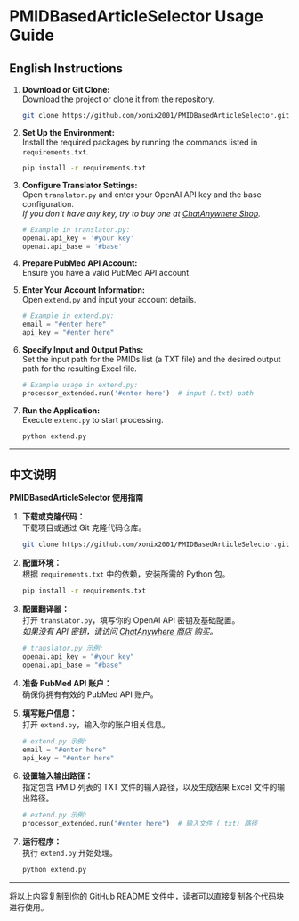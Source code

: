 # PMIDBasedArticleSelector Usage Guide

## English Instructions

1. **Download or Git Clone:**  
   Download the project or clone it from the repository.
   ```bash
   git clone https://github.com/xonix2001/PMIDBasedArticleSelector.git
   ```

2. **Set Up the Environment:**  
   Install the required packages by running the commands listed in `requirements.txt`.
   ```bash
   pip install -r requirements.txt
   ```

3. **Configure Translator Settings:**  
   Open `translator.py` and enter your OpenAI API key and the base configuration.  
   *If you don't have any key, try to buy one at [ChatAnywhere Shop](https://api.chatanywhere.tech/#/shop).*
   ```python
   # Example in translator.py:
   openai.api_key = '#your key'
   openai.api_base = '#base'
   ```

4. **Prepare PubMed API Account:**  
   Ensure you have a valid PubMed API account.

5. **Enter Your Account Information:**  
   Open `extend.py` and input your account details.
   ```python
   # Example in extend.py:
   email = "#enter here"
   api_key = "#enter here"
   ```

6. **Specify Input and Output Paths:**  
   Set the input path for the PMIDs list (a TXT file) and the desired output path for the resulting Excel file.
   ```python
   # Example usage in extend.py:
   processor_extended.run('#enter here')  # input (.txt) path
   ```

7. **Run the Application:**  
   Execute `extend.py` to start processing.
   ```bash
   python extend.py
   ```

---

## 中文说明

**PMIDBasedArticleSelector 使用指南**

1. **下载或克隆代码：**  
   下载项目或通过 Git 克隆代码仓库。
   ```bash
   git clone https://github.com/xonix2001/PMIDBasedArticleSelector.git
   ```

2. **配置环境：**  
   根据 `requirements.txt` 中的依赖，安装所需的 Python 包。
   ```bash
   pip install -r requirements.txt
   ```

3. **配置翻译器：**  
   打开 `translator.py`，填写你的 OpenAI API 密钥及基础配置。  
   *如果没有 API 密钥，请访问 [ChatAnywhere 商店](https://api.chatanywhere.tech/#/shop) 购买。*
   ```python
   # translator.py 示例:
   openai.api_key = "#your key"
   openai.api_base = "#base"
   ```

4. **准备 PubMed API 账户：**  
   确保你拥有有效的 PubMed API 账户。

5. **填写账户信息：**  
   打开 `extend.py`，输入你的账户相关信息。
   ```python
   # extend.py 示例:
   email = "#enter here"
   api_key = "#enter here"
   ```

6. **设置输入输出路径：**  
   指定包含 PMID 列表的 TXT 文件的输入路径，以及生成结果 Excel 文件的输出路径。
   ```python
   # extend.py 示例:
   processor_extended.run("#enter here")  # 输入文件 (.txt) 路径
   ```

7. **运行程序：**  
   执行 `extend.py` 开始处理。
   ```bash
   python extend.py
   ```

---

将以上内容复制到你的 GitHub README 文件中，读者可以直接复制各个代码块进行使用。